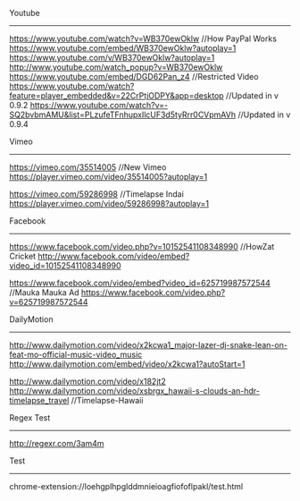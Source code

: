 
Youtube
********
https://www.youtube.com/watch?v=WB370ewOklw         //How PayPal Works
https://www.youtube.com/embed/WB370ewOklw?autoplay=1
https://www.youtube.com/v/WB370ewOklw?autoplay=1
http://www.youtube.com/watch_popup?v=WB370ewOklw
https://www.youtube.com/embed/DGD62Pan_z4           //Restricted Video
https://www.youtube.com/watch?feature=player_embedded&v=22CrPtjODPY&app=desktop     //Updated in v 0.9.2
https://www.youtube.com/watch?v=-SQ2bvbmAMU&list=PLzufeTFnhupxIlcUF3d5tyRrr0CVpmAVh //Updated in v 0.9.4

Vimeo
********

https://vimeo.com/35514005      //New Vimeo
https://player.vimeo.com/video/35514005?autoplay=1

https://vimeo.com/59286998      //Timelapse Indai
https://player.vimeo.com/video/59286998?autoplay=1

Facebook
********
https://www.facebook.com/video.php?v=10152541108348990          //HowZat Cricket
http://www.facebook.com/video/embed?video_id=10152541108348990

https://www.facebook.com/video/embed?video_id=625719987572544   //Mauka Mauka Ad
https://www.facebook.com/video.php?v=625719987572544

DailyMotion
***********
http://www.dailymotion.com/video/x2kcwa1_major-lazer-dj-snake-lean-on-feat-mo-official-music-video_music
http://www.dailymotion.com/embed/video/x2kcwa1?autoStart=1

http://www.dailymotion.com/video/x182jt2
http://www.dailymotion.com/video/xsbrgx_hawaii-s-clouds-an-hdr-timelapse_travel     //Timelapse-Hawaii

Regex Test
***********
http://regexr.com/3am4m

Test
*****
chrome-extension://loehgplhpglddmnieioagfiofoflpakl/test.html